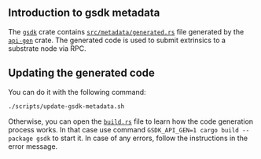 ## Introduction to gsdk metadata

The [`gsdk`](.) crate contains [`src/metadata/generated.rs`](src/metadata/generated.rs) file generated by
the [`api-gen`](api-gen) crate. The generated code is used to submit extrinsics to a substrate node via RPC.

## Updating the generated code

You can do it with the following command:

```bash
./scripts/update-gsdk-metadata.sh
```

Otherwise, you can open the [`build.rs`](build.rs) file to learn how the code generation process works. In that case use
command `GSDK_API_GEN=1 cargo build --package gsdk` to start it. In case of any errors, follow the
instructions in the error message.
